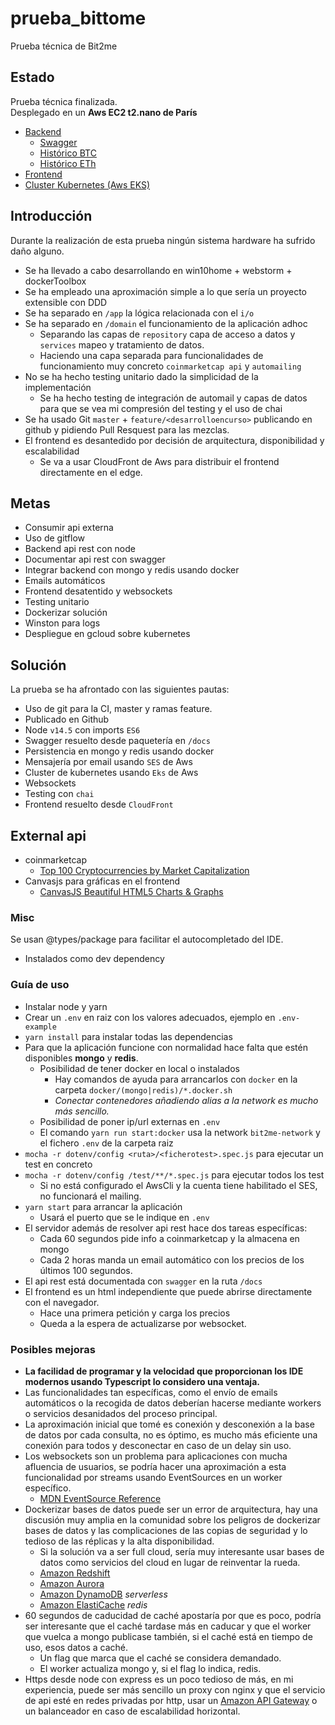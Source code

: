 # prueba_bittome
Prueba técnica de Bit2me

## Estado
Prueba técnica finalizada.  
Desplegado en un **Aws EC2 t2.nano de París**
- [Backend](http://ec2-15-236-212-50.eu-west-3.compute.amazonaws.com)
    - [Swagger](http://ec2-15-236-212-50.eu-west-3.compute.amazonaws.com/docs)
    - [Histórico BTC](http://ec2-15-236-212-50.eu-west-3.compute.amazonaws.com/api/historical/btc)
    - [Histórico ETh](http://ec2-15-236-212-50.eu-west-3.compute.amazonaws.com/api/historical/eth)
- [Frontend](http://dcgf24ri60ypn.cloudfront.net)
- [Cluster Kubernetes (Aws EKS)](eks)

## Introducción
Durante la realización de esta prueba ningún sistema hardware ha sufrido daño alguno.  
- Se ha llevado a cabo desarrollando en win10home + webstorm + dockerToolbox  
- Se ha empleado una aproximación simple a lo que sería un proyecto extensible con DDD
- Se ha separado en `/app` la lógica relacionada con el `i/o`
- Se ha separado en `/domain` el funcionamiento de la aplicación adhoc
    - Separando las capas de `repository` capa de acceso a datos y `services` mapeo y tratamiento de datos.
    - Haciendo una capa separada para funcionalidades de funcionamiento muy concreto `coinmarketcap api` y `automailing`
- No se ha hecho testing unitario dado la simplicidad de la implementación
    - Se ha hecho testing de integración de automail y capas de datos para que se vea mi compresión del testing y el uso de chai   
- Se ha usado Git `master` + `feature/<desarrolloencurso>` publicando en github y pidiendo Pull Resquest para las mezclas.
- El frontend es desantedido por decisión de arquitectura, disponibilidad y escalabilidad
    - Se va a usar CloudFront de Aws para distribuir el frontend directamente en el edge.

## Metas
- Consumir api externa
- Uso de gitflow
- Backend api rest con node
- Documentar api rest con swagger
- Integrar backend con mongo y redis usando docker
- Emails automáticos
- Frontend desatentido y websockets
- Testing unitario
- Dockerizar solución
- Winston para logs
- Despliegue en gcloud sobre kubernetes

## Solución

La prueba se ha afrontado con las siguientes pautas:
- Uso de git para la CI, master y ramas feature.
- Publicado en Github
- Node `v14.5` con imports `ES6`
- Swagger resuelto desde paquetería en `/docs`
- Persistencia en mongo y redis usando docker
- Mensajería por email usando `SES` de Aws
- Cluster de kubernetes usando `Eks` de Aws
- Websockets
- Testing con `chai`
- Frontend resuelto desde `CloudFront`

## External api

- coinmarketcap
  - [Top 100 Cryptocurrencies by Market Capitalization](https://coinmarketcap.com/api/documentation/v1/)
- Canvasjs para gráficas en el frontend
    - [CanvasJS Beautiful HTML5 Charts & Graphs](https://canvasjs.com/javascript-charts/)

### Misc

Se usan @types/package para facilitar el autocompletado del IDE.
- Instalados como dev dependency

### Guía de uso
- Instalar node y yarn
- Crear un `.env` en raiz con los valores adecuados, ejemplo en `.env-example`
- `yarn install` para instalar todas las dependencias
- Para que la aplicación funcione con normalidad hace falta que estén disponibles **mongo** y **redis**.
    - Posibilidad de tener docker en local o instalados
        - Hay comandos de ayuda para arrancarlos con `docker` en la carpeta `docker/(mongo|redis)/*.docker.sh`
        - *Conectar contenedores añadiendo alias a la network es mucho más sencillo.*
    - Posibilidad de poner ip/url externas en `.env`
    - El comando `yarn run start:docker` usa la network `bit2me-network` y el fichero `.env` de la carpeta raiz
- `mocha -r dotenv/config <ruta>/<ficherotest>.spec.js` para ejecutar un test en concreto
- `mocha -r dotenv/config /test/**/*.spec.js` para ejecutar todos los test
    - Si no está configurado el AwsCli y la cuenta tiene habilitado el SES, no funcionará el mailing.
- `yarn start` para arrancar la aplicación
    - Usará el puerto que se le indique en `.env`
- El servidor además de resolver api rest hace dos tareas específicas:
    - Cada 60 segundos pide info a coinmarketcap y la almacena en mongo
    - Cada 2 horas manda un email automático con los precios de los últimos 100 segundos.
- El api rest está documentada con `swagger` en la ruta `/docs`
- El frontend es un html independiente que puede abrirse directamente con el navegador.
    - Hace una primera petición y carga los precios
    - Queda a la espera de actualizarse por websocket.

### Posibles mejoras

- **La facilidad de programar y la velocidad que proporcionan los IDE modernos usando
Typescript lo considero una ventaja.**
- Las funcionalidades tan específicas, como el envío de emails automáticos o la recogida de datos deberían
hacerse mediante workers o servicios desanidados del proceso principal.
- La aproximación inicial que tomé es conexión y desconexión a la base de datos por cada consulta,
no es óptimo, es mucho más eficiente una conexión para todos y desconectar en caso de un delay sin uso.
- Los websockets son un problema para aplicaciones con mucha afluencia de usuarios, se podría hacer una
aproximación a esta funcionalidad por streams usando EventSources en un worker específico.
    - [MDN EventSource Reference](https://developer.mozilla.org/es/docs/Web/API/EventSource)
- Dockerizar bases de datos puede ser un error de arquitectura, hay una discusión muy amplia en la comunidad sobre
los peligros de dockerizar bases de datos y las complicaciones de las copias de seguridad y lo tedioso de las réplicas
y la alta disponibilidad.
    - Si la solución va a ser full cloud, sería muy interesante usar bases de datos como servicios del cloud
    en lugar de reinventar la rueda.
    - [Amazon Redshift](https://aws.amazon.com/es/redshift/)
    - [Amazon Aurora](https://aws.amazon.com/es/rds/aurora/)
    - [Amazon DynamoDB](https://aws.amazon.com/es/dynamodb/) *serverless*
    - [Amazon ElastiCache](https://aws.amazon.com/es/elasticache/) *redis*
- 60 segundos de caducidad de caché apostaría por que es poco, podría ser interesante que el caché tardase más en
caducar y que el worker que vuelca a mongo publicase también, si el caché está en tiempo de uso, esos datos a caché.
    - Un flag que marca que el caché se considera demandado.
    - El worker actualiza mongo y, si el flag lo indica, redis.
- Https desde node con express es un poco tedioso de más, en mi experiencia, puede ser más sencillo un proxy con nginx y que
el servicio de api esté en redes privadas por http, usar un [Amazon API Gateway](https://aws.amazon.com/es/api-gateway/)
o un balanceador en caso de escalabilidad horizontal.